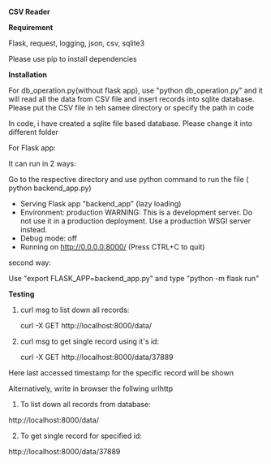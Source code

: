 **CSV Reader**

**Requirement**

Flask, request, logging, json, csv, sqlite3 

Please use pip to install dependencies


**Installation**

For db_operation.py(without flask app), use "python db_operation.py" and it will read all the data from CSV file and 
insert records into sqlite database. Please put the CSV file in teh samee directory or specify the path in code

In code, i have created a sqlite file based database. Please change it into different folder

For Flask app:

It can run in 2 ways:

Go to the respective directory and use python command to run the file ( python backend_app.py)

 * Serving Flask app "backend_app" (lazy loading)
 * Environment: production
   WARNING: This is a development server. Do not use it in a production deployment.
   Use a production WSGI server instead.
 * Debug mode: off
 * Running on http://0.0.0.0:8000/ (Press CTRL+C to quit)
 
second way:

Use "export FLASK_APP=backend_app.py" and type "python -m flask run"


**Testing**

1. curl msg to list down all records:

	curl -X GET http://localhost:8000/data/

2. curl msg to get single record using it's id:

	curl -X GET http://localhost:8000/data/37889

Here last accessed timestamp for the specific record will be shown

Alternatively, write in browser the follwing urlhttp

1. To list down all records from database:

http://localhost:8000/data/   

2. To get single record for specified id:

http://localhost:8000/data/37889





